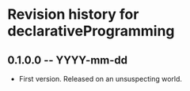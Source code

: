 # Revision history for declarativeProgramming

## 0.1.0.0 -- YYYY-mm-dd

* First version. Released on an unsuspecting world.
